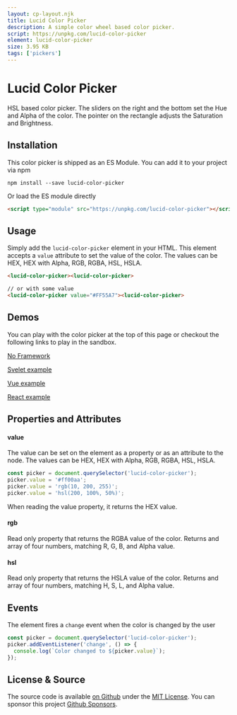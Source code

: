 ```yaml
---
layout: cp-layout.njk
title: Lucid Color Picker
description: A simple color wheel based color picker.
script: https://unpkg.com/lucid-color-picker
element: lucid-color-picker
size: 3.95 KB
tags: ['pickers']
---
```


# Lucid Color Picker

HSL based color picker. The sliders on the right and the bottom set the Hue and Alpha of the color. The pointer on the rectangle adjusts the Saturation and Brightness.

## Installation 
This color picker is shipped as an ES Module. You can add it to your project via npm

```shell
npm install --save lucid-color-picker
```

Or load the ES module directly

```html
<script type="module" src="https://unpkg.com/lucid-color-picker"></script>
```

## Usage
Simply add the `lucid-color-picker` element in your HTML. This element accepts a `value` attribute to set the value of the color. 
The values can be HEX, HEX with Alpha, RGB, RGBA, HSL, HSLA.

```html
<lucid-color-picker><lucid-color-picker>

// or with some value
<lucid-color-picker value="#FF55A7"><lucid-color-picker>
```

## Demos
You can play with the color picker at the top of this page or checkout the following links to play in the sandbox.

[No Framework](https://codesandbox.io/s/lucid-color-picker-8jyss)

[Svelet example](https://codesandbox.io/s/lucid-color-picker-svelte-zcygj)

[Vue example](https://codesandbox.io/s/lucid-color-picker-vue-3voty)

[React example](https://codesandbox.io/s/lucid-color-picker-react-2b4c9)

## Properties and Attributes

#### value
The value can be set on the element as a property or as an attribute to the node. The values can be HEX, HEX with Alpha, RGB, RGBA, HSL, HSLA.

```javascript
const picker = document.querySelector('lucid-color-picker');
picker.value = '#ff00aa';
picker.value = 'rgb(10, 200, 255)';
picker.value = 'hsl(200, 100%, 50%)';
```

When reading the value property, it returns the HEX value. 

#### rgb
Read only property that returns the RGBA value of the color. Returns and array of four numbers, matching R, G, B, and Alpha value.

#### hsl
Read only property that returns the HSLA value of the color. Returns and array of four numbers, matching H, S, L, and Alpha value.

## Events
The element fires a `change` event when the color is changed by the user

```javascript
const picker = document.querySelector('lucid-color-picker');
picker.addEventListener('change', () => {
  console.log(`Color changed to ${picker.value}`);
});
```

## License & Source
The source code is available [on Github](https://github.com/pshihn/every-color-picker) under the [MIT License](https://github.com/pshihn/every-color-picker/blob/master/LICENSE). You can sponsor this project [Github Sponsors](https://github.com/sponsors/pshihn).